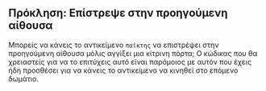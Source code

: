 ## Πρόκληση: Επίστρεψε στην προηγούμενη αίθουσα

Μπορείς να κάνεις το αντικείμενο `παίκτης` να επιστρέψει στην προηγούμενη αίθουσα μόλις αγγίξει μια κίτρινη πόρτα; Ο κώδικας που θα χρειαστείς για να το επιτύχεις αυτό είναι παρόμοιος με αυτόν που έχεις ήδη προσθέσει για να κάνεις το αντικείμενο να κινηθεί στο επόμενο δωμάτιο.